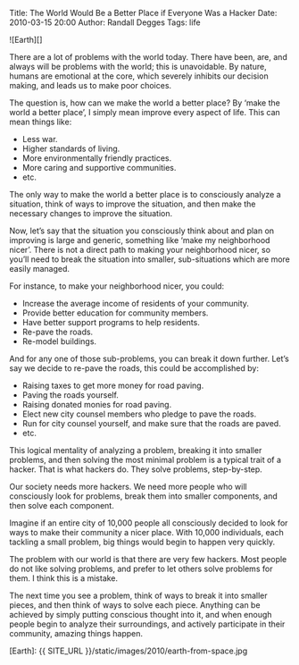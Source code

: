 Title: The World Would Be a Better Place if Everyone Was a Hacker
Date: 2010-03-15 20:00
Author: Randall Degges
Tags: life


![Earth][]

There are a lot of problems with the world today. There have been, are, and
always will be problems with the world; this is unavoidable. By nature, humans
are emotional at the core, which severely inhibits our decision making, and
leads us to make poor choices.

The question is, how can we make the world a better place? By ‘make the world a
better place’, I simply mean improve every aspect of life. This can mean things
like:

-   Less war.
-   Higher standards of living.
-   More environmentally friendly practices.
-   More caring and supportive communities.
-   etc.

The only way to make the world a better place is to consciously analyze a
situation, think of ways to improve the situation, and then make the necessary
changes to improve the situation.

Now, let’s say that the situation you consciously think about and plan on
improving is large and generic, something like ‘make my neighborhood nicer’.
There is not a direct path to making your neighborhood nicer, so you’ll need to
break the situation into smaller, sub-situations which are more easily managed.

For instance, to make your neighborhood nicer, you could:

-   Increase the average income of residents of your community.
-   Provide better education for community members.
-   Have better support programs to help residents.
-   Re-pave the roads.
-   Re-model buildings.

And for any one of those sub-problems, you can break it down further. Let’s say
we decide to re-pave the roads, this could be accomplished by:

-   Raising taxes to get more money for road paving.
-   Paving the roads yourself.
-   Raising donated monies for road paving.
-   Elect new city counsel members who pledge to pave the roads.
-   Run for city counsel yourself, and make sure that the roads are paved.
-   etc.

This logical mentality of analyzing a problem, breaking it into smaller
problems, and then solving the most minimal problem is a typical trait of a
hacker. That is what hackers do. They solve problems, step-by-step.

Our society needs more hackers. We need more people who will consciously look
for problems, break them into smaller components, and then solve each component.

Imagine if an entire city of 10,000 people all consciously decided to look for
ways to make their community a nicer place. With 10,000 individuals, each
tackling a small problem, big things would begin to happen very quickly.

The problem with our world is that there are very few hackers. Most people do
not like solving problems, and prefer to let others solve problems for them. I
think this is a mistake.

The next time you see a problem, think of ways to break it into smaller pieces,
and then think of ways to solve each piece. Anything can be achieved by simply
putting conscious thought into it, and when enough people begin to analyze their
surroundings, and actively participate in their community, amazing things
happen.

  [Earth]: {{ SITE_URL }}/static/images/2010/earth-from-space.jpg
